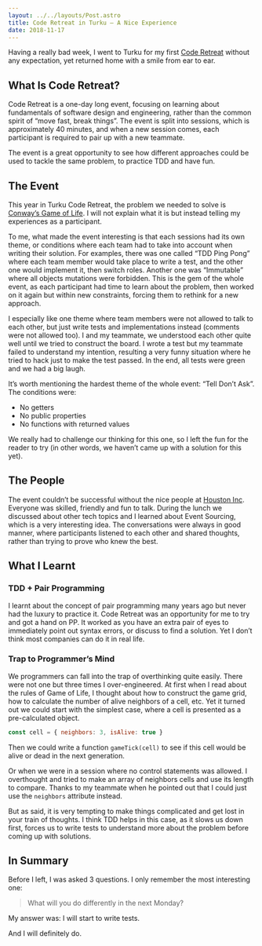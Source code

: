 ```yaml
---
layout: ../../layouts/Post.astro
title: Code Retreat in Turku — A Nice Experience
date: 2018-11-17
---
```


Having a really bad week, I went to Turku for my first [Code Retreat](https://www.coderetreat.org/) without any expectation, yet returned home with a smile from ear to ear.

## What Is Code Retreat?

Code Retreat is a one-day long event, focusing on learning about fundamentals of software design and engineering, rather than the common spirit of “move fast, break things”. The event is split into sessions, which is approximately 40 minutes, and when a new session comes, each participant is required to pair up with a new teammate.

The event is a great opportunity to see how different approaches could be used to tackle the same problem, to practice TDD and have fun.

## The Event

This year in Turku Code Retreat, the problem we needed to solve is [Conway’s Game of Life](https://en.wikipedia.org/wiki/Conway%27s_Game_of_Life). I will not explain what it is but instead telling my experiences as a participant.

To me, what made the event interesting is that each sessions had its own theme, or conditions where each team had to take into account when writing their solution. For examples, there was one called “TDD Ping Pong” where each team member would take place to write a test, and the other one would implement it, then switch roles. Another one was “Immutable” where all objects mutations were forbidden. This is the gem of the whole event, as each participant had time to learn about the problem, then worked on it again but within new constraints, forcing them to rethink for a new approach.

I especially like one theme where team members were not allowed to talk to each other, but just write tests and implementations instead (comments were not allowed too). I and my teammate, we understood each other quite well until we tried to construct the board. I wrote a test but my teammate failed to understand my intention, resulting a very funny situation where he tried to hack just to make the test passed. In the end, all tests were green and we had a big laugh.

It’s worth mentioning the hardest theme of the whole event: “Tell Don’t Ask”. The conditions were:

- No getters
- No public properties
- No functions with returned values

We really had to challenge our thinking for this one, so I left the fun for the reader to try (in other words, we haven’t came up with a solution for this yet).

## The People

The event couldn’t be successful without the nice people at [Houston Inc](https://www.houston-inc.com/). Everyone was skilled, friendly and fun to talk. During the lunch we discussed about other tech topics and I learned about Event Sourcing, which is a very interesting idea. The conversations were always in good manner, where participants listened to each other and shared thoughts, rather than trying to prove who knew the best.

## What I Learnt

### TDD + Pair Programming

I learnt about the concept of pair programming many years ago but never had the luxury to practice it. Code Retreat was an opportunity for me to try and got a hand on PP. It worked as you have an extra pair of eyes to immediately point out syntax errors, or discuss to find a solution. Yet I don’t think most companies can do it in real life.

### Trap to Programmer’s Mind

We programmers can fall into the trap of overthinking quite easily. There were not one but three times I over-engineered. At first when I read about the rules of Game of Life, I thought about how to construct the game grid, how to calculate the number of alive neighbors of a cell, etc. Yet it turned out we could start with the simplest case, where a cell is presented as a pre-calculated object.

```js
const cell = { neighbors: 3, isAlive: true }
```

Then we could write a function `gameTick(cell)` to see if this cell would be alive or dead in the next generation.

Or when we were in a session where no control statements was allowed. I overthought and tried to make an array of neighbors cells and use its length to compare. Thanks to my teammate when he pointed out that I could just use the `neighbors` attribute instead.

But as said, it is very tempting to make things complicated and get lost in your train of thoughts. I think TDD helps in this case, as it slows us down first, forces us to write tests to understand more about the problem before coming up with solutions.

## In Summary

Before I left, I was asked 3 questions. I only remember the most interesting one:

> What will you do differently in the next Monday?

My answer was: I will start to write tests.

And I will definitely do.
